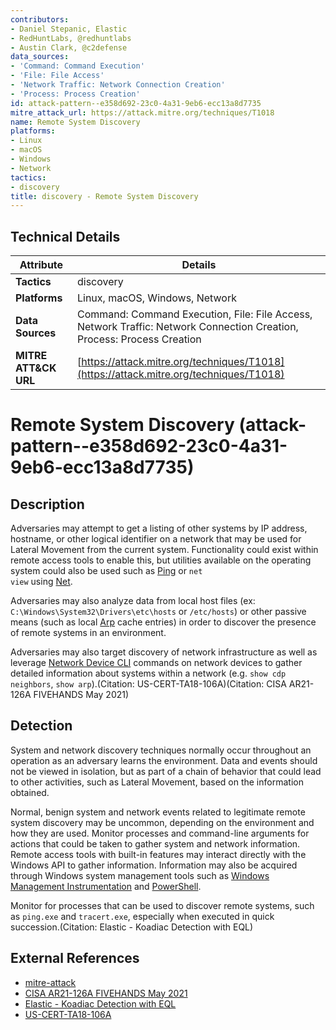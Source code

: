 ```yaml
---
contributors:
- Daniel Stepanic, Elastic
- RedHuntLabs, @redhuntlabs
- Austin Clark, @c2defense
data_sources:
- 'Command: Command Execution'
- 'File: File Access'
- 'Network Traffic: Network Connection Creation'
- 'Process: Process Creation'
id: attack-pattern--e358d692-23c0-4a31-9eb6-ecc13a8d7735
mitre_attack_url: https://attack.mitre.org/techniques/T1018
name: Remote System Discovery
platforms:
- Linux
- macOS
- Windows
- Network
tactics:
- discovery
title: discovery - Remote System Discovery
---
```


## Technical Details

| Attribute | Details |
|-----------|----------|
| **Tactics** | discovery |
| **Platforms** | Linux, macOS, Windows, Network |
| **Data Sources** | Command: Command Execution, File: File Access, Network Traffic: Network Connection Creation, Process: Process Creation |
| **MITRE ATT&CK URL** | [https://attack.mitre.org/techniques/T1018](https://attack.mitre.org/techniques/T1018) |

# Remote System Discovery (attack-pattern--e358d692-23c0-4a31-9eb6-ecc13a8d7735)

## Description
Adversaries may attempt to get a listing of other systems by IP address, hostname, or other logical identifier on a network that may be used for Lateral Movement from the current system. Functionality could exist within remote access tools to enable this, but utilities available on the operating system could also be used such as  [Ping](https://attack.mitre.org/software/S0097) or <code>net view</code> using [Net](https://attack.mitre.org/software/S0039).

Adversaries may also analyze data from local host files (ex: <code>C:\Windows\System32\Drivers\etc\hosts</code> or <code>/etc/hosts</code>) or other passive means (such as local [Arp](https://attack.mitre.org/software/S0099) cache entries) in order to discover the presence of remote systems in an environment.

Adversaries may also target discovery of network infrastructure as well as leverage [Network Device CLI](https://attack.mitre.org/techniques/T1059/008) commands on network devices to gather detailed information about systems within a network (e.g. <code>show cdp neighbors</code>, <code>show arp</code>).(Citation: US-CERT-TA18-106A)(Citation: CISA AR21-126A FIVEHANDS May 2021)  


## Detection
System and network discovery techniques normally occur throughout an operation as an adversary learns the environment. Data and events should not be viewed in isolation, but as part of a chain of behavior that could lead to other activities, such as Lateral Movement, based on the information obtained.

Normal, benign system and network events related to legitimate remote system discovery may be uncommon, depending on the environment and how they are used. Monitor processes and command-line arguments for actions that could be taken to gather system and network information. Remote access tools with built-in features may interact directly with the Windows API to gather information. Information may also be acquired through Windows system management tools such as [Windows Management Instrumentation](https://attack.mitre.org/techniques/T1047) and [PowerShell](https://attack.mitre.org/techniques/T1059/001).

Monitor for processes that can be used to discover remote systems, such as <code>ping.exe</code> and <code>tracert.exe</code>, especially when executed in quick succession.(Citation: Elastic - Koadiac Detection with EQL)

## External References
- [mitre-attack](https://attack.mitre.org/techniques/T1018)
- [CISA AR21-126A FIVEHANDS May 2021](https://us-cert.cisa.gov/ncas/analysis-reports/ar21-126a)
- [Elastic - Koadiac Detection with EQL](https://www.elastic.co/blog/embracing-offensive-tooling-building-detections-against-koadic-using-eql)
- [US-CERT-TA18-106A](https://www.us-cert.gov/ncas/alerts/TA18-106A)
